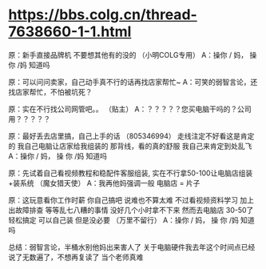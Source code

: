 # https://bbs.colg.cn/thread-7638660-1-1.html
原：新手直接品牌机 不要想其他有的没的  （小明COLG专用）
A：操你  / 妈，  操 你  /妈 知道吗

原：可以问问卖家，自己动手真不行的话再找店家帮忙~
A：可笑的弱智言论，还找店家帮忙，不怕被坑死？

原：实在不行找公司网管吧。。  （贴主）
A：？？？？？您买电脑干吗的？公司用？？？？？

原：最好丢去店里搞，自己上手的话  （805346994）
走线注定不好看这是肯定的
我自己电脑让店家给我组装的
那背线，看的真的舒服
我自己来肯定到处乱飞
A：操你  / 妈，  操 你  /妈 知道吗 

原：先试着自己看视频教程和稳配件客服组装, 实在不行拿50-100让电脑店组装+装系统 （魔女猎天使）
A：我再他妈强调一般 电脑店 = 片子

原：这玩意看你工作时薪  你自己搞吧  说难也不算太难  不过看视频资料学习  加上出故障排查 等等乱七八糟的事情   没好几个小时拿不下来  然而去电脑店  30-50了轻松搞定  可以自己装  但是没必要 （万里不留行）
A：操你  / 妈，  操 你  /妈 知道吗 


总结：弱智言论，半桶水别他妈出来害人了
关于电脑硬件我去年这个时间点已经说了无数遍了，不想再复读了
当个老师真难

